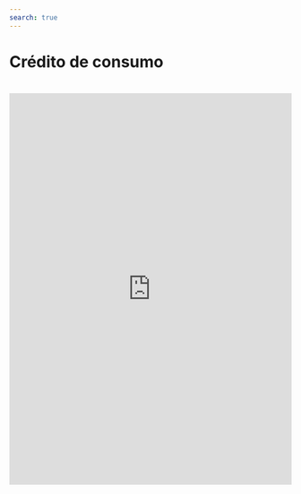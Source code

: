 ```yaml
---
search: true
---
```


# Crédito de consumo

<iframe src="https://widgets.modyo.com/personas/retail-consumer-loan" width="100%" height="700px" frameBorder="0" style="overflow:auto;margin-top:20px;"/>
